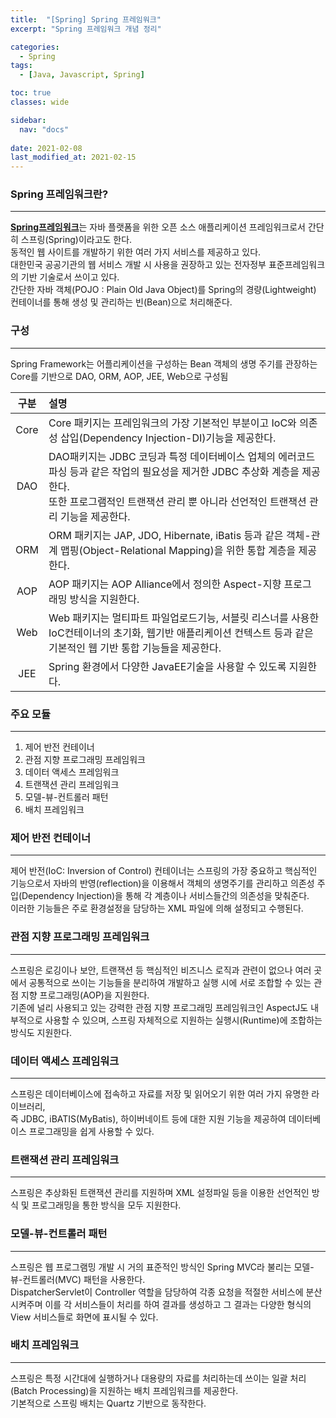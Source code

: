 ```yaml
---
title:  "[Spring] Spring 프레임워크"
excerpt: "Spring 프레임워크 개념 정리"

categories:
  - Spring
tags:
  - [Java, Javascript, Spring]

toc: true
classes: wide

sidebar:
  nav: "docs"
 
date: 2021-02-08
last_modified_at: 2021-02-15
---
```


### Spring 프레임워크란?
---
[**Spring프레임워크**](https://ko.wikipedia.org/wiki/%EC%8A%A4%ED%94%84%EB%A7%81_%ED%94%84%EB%A0%88%EC%9E%84%EC%9B%8C%ED%81%AC)는 자바 플랫폼을 위한 오픈 소스 애플리케이션 프레임워크로서 간단히 스프링(Spring)이라고도 한다.<br>
동적인 웹 사이트를 개발하기 위한 여러 가지 서비스를 제공하고 있다.<br>
대한민국 공공기관의 웹 서비스 개발 시 사용을 권장하고 있는 전자정부 표준프레임워크의 기반 기술로서 쓰이고 있다.<br>
간단한 자바 객체(POJO : Plain Old Java Object)를 Spring의 경량(Lightweight) 컨테이너를 통해 생성 및 관리하는 빈(Bean)으로 처리해준다.

### 구성
---
Spring Framework는 어플리케이션을 구성하는 Bean 객체의 생명 주기를 관장하는 Core를 기반으로 DAO, ORM, AOP, JEE, Web으로 구성됨<br>

|구분|설명|
|:----:|:----|
|Core|Core 패키지는 프레임워크의 가장 기본적인 부분이고 IoC와 의존성 삽입(Dependency Injection-DI)기능을 제공한다.|
|DAO|DAO패키지는 JDBC 코딩과 특정 데이터베이스 업체의 에러코드 파싱 등과 같은 작업의 필요성을 제거한 JDBC 추상화 계층을 제공한다.<br>또한 프로그램적인 트랜잭션 관리 뿐 아니라 선언적인 트랜잭션 관리 기능을 제공한다.|
|ORM|ORM 패키지는 JAP, JDO, Hibernate, iBatis 등과 같은 객체-관계 맵핑(Object-Relational Mapping)을 위한 통합 계층을 제공한다.|
|AOP|AOP 패키지는 AOP Alliance에서 정의한 Aspect-지향 프로그래밍 방식을 지원한다.|
|Web|Web 패키지는 멀티파트 파일업로드기능, 서블릿 리스너를 사용한 IoC컨테이너의 초기화, 웹기반 애플리케이션 컨텍스트 등과 같은 기본적인 웹 기반 통합 기능들을 제공한다.|
|JEE|Spring 환경에서 다양한 JavaEE기술을 사용할 수 있도록 지원한다.|

### 주요 모듈
---
1. 제어 반전 컨테이너<br>
2. 관점 지향 프로그래밍 프레임워크<br>
3. 데이터 액세스 프레임워크<br>
4. 트랜잭션 관리 프레임워크<br>
5. 모델-뷰-컨트롤러 패턴<br>
6. 배치 프레임워크<br>

### 제어 반전 컨테이너
---
제어 반전(IoC: Inversion of Control) 컨테이너는 스프링의 가장 중요하고 핵심적인 기능으로서 자바의 반영(reflection)을 이용해서 객체의 생명주기를 관리하고 의존성 주입(Dependency Injection)을 통해 각 계층이나 서비스들간의 의존성을 맞춰준다.<br>
이러한 기능들은 주로 환경설정을 담당하는 XML 파일에 의해 설정되고 수행된다.

### 관점 지향 프로그래밍 프레임워크
---
스프링은 로깅이나 보안, 트랜잭션 등 핵심적인 비즈니스 로직과 관련이 없으나 여러 곳에서 공통적으로 쓰이는 기능들을 분리하여 개발하고 실행 시에 서로 조합할 수 있는 관점 지향 프로그래밍(AOP)을 지원한다.<br>
기존에 널리 사용되고 있는 강력한 관점 지향 프로그래밍 프레임워크인 AspectJ도 내부적으로 사용할 수 있으며, 스프링 자체적으로 지원하는 실행시(Runtime)에 조합하는 방식도 지원한다.

### 데이터 액세스 프레임워크
---
스프링은 데이터베이스에 접속하고 자료를 저장 및 읽어오기 위한 여러 가지 유명한 라이브러리,<br>
즉 JDBC, iBATIS(MyBatis), 하이버네이트 등에 대한 지원 기능을 제공하여 데이터베이스 프로그래밍을 쉽게 사용할 수 있다.

### 트랜잭션 관리 프레임워크
---
스프링은 추상화된 트랜잭션 관리를 지원하며 XML 설정파일 등을 이용한 선언적인 방식 및 프로그래밍을 통한 방식을 모두 지원한다.

### 모델-뷰-컨트롤러 패턴
---
스프링은 웹 프로그램밍 개발 시 거의 표준적인 방식인 Spring MVC라 불리는 모델-뷰-컨트롤러(MVC) 패턴을 사용한다.<br>
DispatcherServlet이 Controller 역할을 담당하여 각종 요청을 적절한 서비스에 분산시켜주며 이를 각 서비스들이 처리를 하여 결과를 생성하고 그 결과는 다양한 형식의 View 서비스들로 화면에 표시될 수 있다.

### 배치 프레임워크
---
스프링은 특정 시간대에 실행하거나 대용량의 자료를 처리하는데 쓰이는 일괄 처리(Batch Processing)을 지원하는 배치 프레임워크를 제공한다.<br>
기본적으로 스프링 배치는 Quartz 기반으로 동작한다.